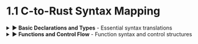 # 1.1 C-to-Rust Syntax Mapping

<details>
<summary><strong>▶️ Basic Declarations and Types</strong> - Essential syntax translations</summary>

#### Basic Declarations and Types

| C Pattern | Rust Equivalent | Notes |
|-----------|----------------|-------|
| `int x = 5;` | `let x = 5i32;` | Immutable by default, explicit type optional |
| `int x; x = 5;` | `let mut x: i32; x = 5;` | Must declare mutability explicitly |
| `const int MAX = 100;` | `const MAX: i32 = 100;` | Compile-time constants, type required |
| `#define SIZE 256` | `const SIZE: usize = 256;` | Type-safe constants instead of macros |
| `static int counter = 0;` | `static mut COUNTER: i32 = 0;` | Global mutable state requires `unsafe` |
| `typedef struct {...} my_t;` | `struct MyStruct {...}` | Rust naming conventions (PascalCase) |
| `enum state { IDLE, BUSY };` | `enum State { Idle, Busy }` | More powerful enums with data |
| `enum state { IDLE, BUSY }; state s = IDLE;` | `enum State { Idle, Busy } let s = State::Idle;` | Enum variants are namespaced |
| `switch (state) { case IDLE: ... }` | `match state { State::Idle => ... }` | Pattern matching with exhaustiveness checking |
| `enum result { OK, ERROR }; int value;` | `enum Result<T> { Ok(T), Err(E) }` | Enums can carry data |
| `union data { int i; float f; };` | `union Data { i: i32, f: f32 }` | Requires `unsafe` to access |
| `char str[256];` | `let mut str = [0u8; 256];` | Use byte arrays for C-style strings |
| `char* str = "hello";` | `let str = "hello";` | String literals are `&str` |

#### Functions and Control Flow

</details>

<details>
<summary><strong>▶️ Functions and Control Flow</strong> - Function syntax and control structures</summary>

| C Pattern | Rust Equivalent | Notes |
|-----------|----------------|-------|
| `int func(void)` | `fn func() -> i32` | Explicit return type |
| `void func(void)` | `fn func()` | Unit type `()` implied |
| `int* func()` | `fn func() -> Option<i32>` | Use `Option` instead of nullable pointers |
| `if (condition) { ... }` | `if condition { ... }` | No parentheses needed around condition |
| `for (int i = 0; i < n; i++)` | `for i in 0..n` | Iterator-based loops |
| `while (condition)` | `while condition` | Same syntax, no parentheses |
| `switch (value)` | `match value` | More powerful pattern matching |
| `do { ... } while (cond);` | `loop { ... if !cond { break; } }` | No direct equivalent, use loop + break |
| `goto label;` | *Not available* | Use structured control flow instead |

#### Traits and Methods

*For detailed examples and crypto-specific applications → [Advanced Type System Features](../core-concepts/advanced-types.md)*

| C Pattern | Rust Equivalent | Notes |
|-----------|----------------|-------|
| `typedef int (*func_ptr)(void*);` | `trait Behavior { fn method(&self); }` | Traits provide safe alternatives to function pointers |
| `struct_ptr->method(args)` | `obj.method(args)` | Method calls use dot notation |
| `obj.field = value; obj.method();` | `obj.field = value; obj.method();` | Same syntax for field access and methods |
| `void (*callback)(int);` | `impl Fn(i32) -> ()` | Closures and trait objects for callbacks |
| `struct vtable { int (*func1)(); };` | `dyn Trait` | Dynamic dispatch via trait objects |
| `interface->method()` | `trait_obj.method()` | Polymorphism through traits |

#### Iterators and Closures

*For detailed examples and crypto-specific applications → [Functional Programming and Data Processing](../core-concepts/functional.md)*

| C Pattern | Rust Equivalent | Notes |
|-----------|----------------|-------|
| `for (int i = 0; i < len; i++) { arr[i] = f(arr[i]); }` | `arr.iter_mut().for_each(\|x\| *x = f(*x));` | Iterator-based data processing |
| `int sum = 0; for (...) sum += arr[i];` | `let sum: i32 = arr.iter().sum();` | Built-in aggregation methods |
| `filter_array(arr, predicate_func)` | `arr.iter().filter(\|&x\| predicate(x))` | Functional filtering |
| `map_array(arr, transform_func)` | `arr.iter().map(\|&x\| transform(x))` | Functional transformation |
| `int (*operation)(int) = add_one;` | `let operation = \|x\| x + 1;` | Closures capture environment |
| `qsort(arr, len, sizeof(int), compare)` | `arr.sort_by(\|a, b\| a.cmp(b));` | Closure-based sorting |